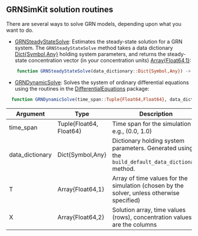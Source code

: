 ## GRNSimKit solution routines
There are several ways to solve GRN models, depending upon what you want to do.

* [GRNSteadyStateSolve](https://github.com/varnerlab/GRNSimKit/blob/master/src/Solve.jl): Estimates the steady-state solution for a GRN system. The ``GRNSteadyStateSolve`` method takes a data dictionary [Dict{Symbol,Any}](https://docs.julialang.org/en/v1/base/collections/#Dictionaries-1) holding system parameters, and returns the steady-state concentration
vector (in your concentration units) [Array{Float64,1}](https://docs.julialang.org/en/v1/base/arrays/):

```jl
    function GRNSteadyStateSolve(data_dictionary::Dict{Symbol,Any}) -> Array{Float64,1}
```

* [GRNDynamicSolve](https://github.com/varnerlab/GRNSimKit/blob/master/src/Solve.jl):
Solves the system of ordinary differential equations using the routines in the [DifferentialEquations](https://github.com/JuliaDiffEq/DifferentialEquations.jl) package:

```jl
  function GRNDynamicSolve(time_span::Tuple{Float64,Float64}, data_dictionary::Dict{Symbol,Any}) -> (T::Array{Float64,1}, X::Array{Float64,2})
```

Argument | Type | Description
--- | --- | ---
time_span | Tuple{Float64, Float64} | Time span for the simulation e.g., (0.0, 1.0)
data_dictionary | Dict{Symbol,Any} | Dictionary holding system parameters. Generated using the ``build_default_data_dictionary`` method.
T | Array{Float64,1} | Array of time values for the simulation (chosen by the solver, unless otherwise specified)
X | Array{Float64,2} | Solution array, time values (rows), concentration values are the columns
